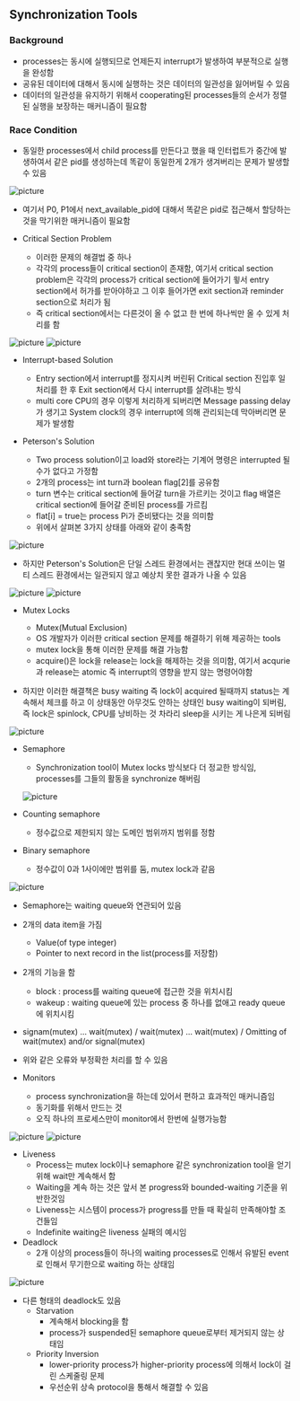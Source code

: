 ## Synchronization Tools

### Background
- processes는 동시에 실행되므로 언제든지 interrupt가 발생하여 부분적으로 실행을 완성함
- 공유된 데이터에 대해서 동시에 실행하는 것은 데이터의 일관성을 잃어버릴 수 있음
- 데이터의 일관성을 유지하기 위해서 cooperating된 processes들의 순서가 정렬된 실행을 보장하는 매커니즘이 필요함

### Race Condition
- 동일한 processes에서 child process를 만든다고 했을 때 인터럽트가 중간에 발생하여서 같은 pid를 생성하는데 똑같이 동일한게 2개가 생겨버리는 문제가 발생할 수 있음

![picture](/img/OS/Synchronization/one.png)

- 여기서 P0, P1에서 next_available_pid에 대해서 똑같은 pid로 접근해서 할당하는 것을 막기위한 매커니즘이 필요함

- Critical Section Problem
	- 이러한 문제의 해결법 중 하나
	- 각각의 process들이 critical section이 존재함, 여기서 critical section problem은 각각의 process가 critical section에 들어가기 윟서 entry section에서 허가를 받아야하고 그 이후 들어가면 exit section과 reminder section으로 처리가 됨
	- 즉 critical section에서는 다른것이 올 수 없고 한 번에 하나씩만 올 수 있게 처리를 함

![picture](/img/OS/Synchronization/two.png)
![picture](/img/OS/Synchronization/three.png)

- Interrupt-based Solution
	- Entry section에서 interrupt를 정지시켜 버린뒤 Critical section 진입후 일처리를 한 후 Exit section에서 다시 interrupt를 살려내는 방식
	- multi core CPU의 경우 이렇게 처리하게 되버리면 Message passing delay가 생기고 System clock의 경우 interrupt에 의해 관리되는데 막아버리면 문제가 발생함

- Peterson's Solution
	- Two process solution이고 load와 store라는 기계어 명령은 interrupted 될 수가 없다고 가정함
	- 2개의 process는 int turn과 boolean flag[2]를 공유함
	- turn 변수는 critical section에 들어갈 turn을 가르키는 것이고 flag 배열은 critical section에 들어갈 준비된 process를 가르킴
	- flat[i] = true는 process Pi가 준비됐다는 것을 의미함
	- 위에서 살펴본 3가지 상태를 아래와 같이 충족함

![picture](/img/OS/Synchronization/four.png)

- 하지만 Peterson's Solution은 단일 스레드 환경에서는 괜찮지만 현대 쓰이는 멀티 스레드 환경에서는 일관되지 않고 예상치 못한 결과가 나올 수 있음

![picture](/img/OS/Synchronization/five.png)
![picture](/img/OS/Synchronization/six.png)

- Mutex Locks
	- Mutex(Mutual Exclusion)
	- OS 개발자가 이러한 critical section 문제를 해결하기 위해 제공하는 tools
	- mutex lock을 통해 이러한 문제를 해결 가능함
	- acquire()은 lock을 release는 lock을 해제하는 것을 의미함, 여기서 acqurie과 release는 atomic 즉 interrupt의 영향을 받지 않는 명령어야함

- 하지만 이러한 해결책은 busy waiting 즉 lock이 acquired 될때까지 status는 계속해서 체크를 하고 이 상태동안 아무것도 안하는 상태인 busy waiting이 되버림, 즉 lock은 spinlock, CPU를 낭비하는 것 차라리 sleep을 시키는 게 나은게 되버림

![picture](/img/OS/Synchronization/seven.png)

- Semaphore
	- Synchronization tool이 Mutex locks 방식보다 더 정교한 방식임, processes를 그들의 활동을 synchronize 해버림

	![picture](/img/OS/Synchronization/eight.png)

- Counting semaphore
	- 정수값으로 제한되지 않는 도메인 범위까지 범위를 정함
- Binary semaphore
	- 정수값이 0과 1사이에만 범위를 둠, mutex lock과 같음

![picture](/img/OS/Synchronization/nine.png)

- Semaphore는 waiting queue와 연관되어 있음
- 2개의 data item을 가짐
	- Value(of type integer)
	- Pointer to next record in the list(process를 저장함)
- 2개의 기능을 함
	- block : process를 waiting queue에 접근한 것을 위치시킴
	- wakeup : waiting queue에 있는 process 중 하나를 없애고 ready queue에 위치시킴
- signam(mutex) ... wait(mutex) / wait(mutex) ... wait(mutex) / Omitting of wait(mutex) and/or signal(mutex)
- 위와 같은 오류와 부정확한 처리를 할 수 있음

- Monitors
	- process synchronization을 하는데 있어서 편하고 효과적인 매커니즘임
	- 동기화를 위해서 만드는 것
	- 오직 하나의 프로세스만이 monitor에서 한번에 실행가능함

![picture](/img/OS/Synchronization/eleven.png)
![picture](/img/OS/Synchronization/ten.png)

- Liveness
	- Process는 mutex lock이나 semaphore 같은 synchronization tool을 얻기 위해 wait만 계속해서 함
	- Waiting을 계속 하는 것은 앞서 본 progress와 bounded-waiting 기준을 위반한것임 
	- Liveness는 시스템이 process가 progress를 만들 때 확실히 만족해야할 조건들임
	- Indefinite waiting은 liveness 실패의 예시임
- Deadlock
	- 2개 이상의 process들이 하나의 waiting processes로 인해서 유발된 event로 인해서 무기한으로 waiting 하는 상태임

![picture](/img/OS/Synchronization/twelve.png)

- 다른 형태의 deadlock도 있음
	- Starvation
		- 계속해서 blocking을 함 
		- process가 suspended된 semaphore queue로부터 제거되지 않는 상태임
	- Priority Inversion
		- lower-priority process가 higher-priority process에 의해서 lock이 걸린 스케줄링 문제
		- 우선순위 상속 protocol을 통해서 해결할 수 있음
